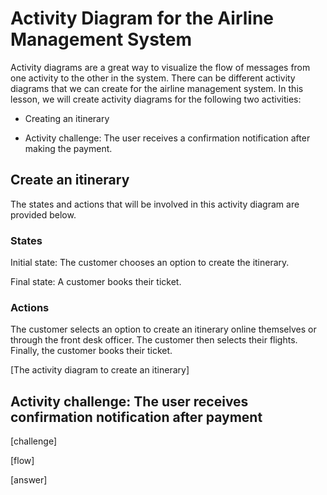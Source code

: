 # Activity Diagram for the Airline Management System
Activity diagrams are a great way to visualize the flow of messages from one activity to the other in the system. There can be different activity diagrams that we can create for the airline management system. In this lesson, we will create activity diagrams for the following two activities:

- Creating an itinerary

- Activity challenge: The user receives a confirmation notification after making the payment.

## Create an itinerary
The states and actions that will be involved in this activity diagram are provided below.

### States
Initial state: The customer chooses an option to create the itinerary.

Final state: A customer books their ticket.

### Actions
The customer selects an option to create an itinerary online themselves or through the front desk officer. The customer then selects their flights. Finally, the customer books their ticket.

[The activity diagram to create an itinerary]

## Activity challenge: The user receives confirmation notification after payment

[challenge]

[flow]

[answer]

